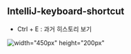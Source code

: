 ## IntelliJ-keyboard-shortcut


* Ctrl + E : 과거 히스토리 보기


![width="450px" height="200px"](https://user-images.githubusercontent.com/97818720/156151530-2eaa20b0-3f07-41df-950e-79fea5e28cd3.png)
